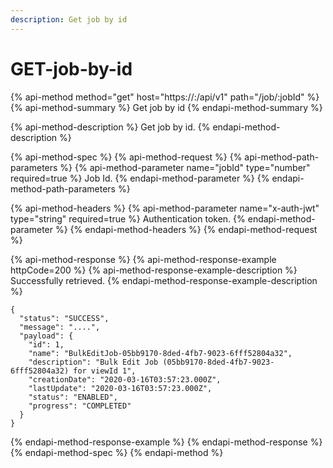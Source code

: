```yaml
---
description: Get job by id
---
```


# GET-job-by-id

{% api-method method="get" host="https://<host>:<port>/api/v1" path="/job/:jobId" %}
{% api-method-summary %}
Get job by id
{% endapi-method-summary %}

{% api-method-description %}
Get job by id.
{% endapi-method-description %}

{% api-method-spec %}
{% api-method-request %}
{% api-method-path-parameters %}
{% api-method-parameter name="jobId" type="number" required=true %}
Job  Id.
{% endapi-method-parameter %}
{% endapi-method-path-parameters %}

{% api-method-headers %}
{% api-method-parameter name="x-auth-jwt" type="string" required=true %}
Authentication token.
{% endapi-method-parameter %}
{% endapi-method-headers %}
{% endapi-method-request %}

{% api-method-response %}
{% api-method-response-example httpCode=200 %}
{% api-method-response-example-description %}
Successfully retrieved.
{% endapi-method-response-example-description %}

```
{
  "status": "SUCCESS",
  "message": "....",
  "payload": {
    "id": 1,
    "name": "BulkEditJob-05bb9170-8ded-4fb7-9023-6fff52804a32",
    "description": "Bulk Edit Job (05bb9170-8ded-4fb7-9023-6fff52804a32) for viewId 1",
    "creationDate": "2020-03-16T03:57:23.000Z",
    "lastUpdate": "2020-03-16T03:57:23.000Z",
    "status": "ENABLED",
    "progress": "COMPLETED"
  }
}
```
{% endapi-method-response-example %}
{% endapi-method-response %}
{% endapi-method-spec %}
{% endapi-method %}



